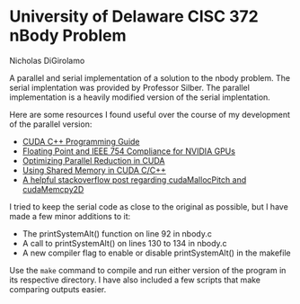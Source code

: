 # University of Delaware CISC 372 nBody Problem

Nicholas DiGirolamo

A parallel and serial implementation of a solution to the nbody problem. The serial implentation was provided by Professor Silber. The parallel implementation is a heavily modified version of the serial implentation.

Here are some resources I found useful over the course of my development of the parallel version:

- [CUDA C++ Programming Guide](https://docs.nvidia.com/cuda/cuda-c-programming-guide)
- [Floating Point and IEEE 754 Compliance for NVIDIA GPUs](https://docs.nvidia.com/cuda/floating-point)
- [Optimizing Parallel Reduction in CUDA](https://developer.download.nvidia.com/assets/cuda/files/reduction.pdf)
- [Using Shared Memory in CUDA C/C++](https://developer.nvidia.com/blog/using-shared-memory-cuda-cc/)
- [A helpful stackoverflow post regarding cudaMallocPitch and cudaMemcpy2D](https://stackoverflow.com/a/43685290)

I tried to keep the serial code as close to the original as possible, but I have made a few minor additions to it: 
- The printSystemAlt() function on line 92 in nbody.c 
- A call to printSystemAlt() on lines 130 to 134 in nbody.c
- A new compiler flag to enable or disable printSystemAlt() in the makefile

Use the ```make``` command to compile and run either version of the program in its respective directory. I have also included a few scripts that make comparing outputs easier.


